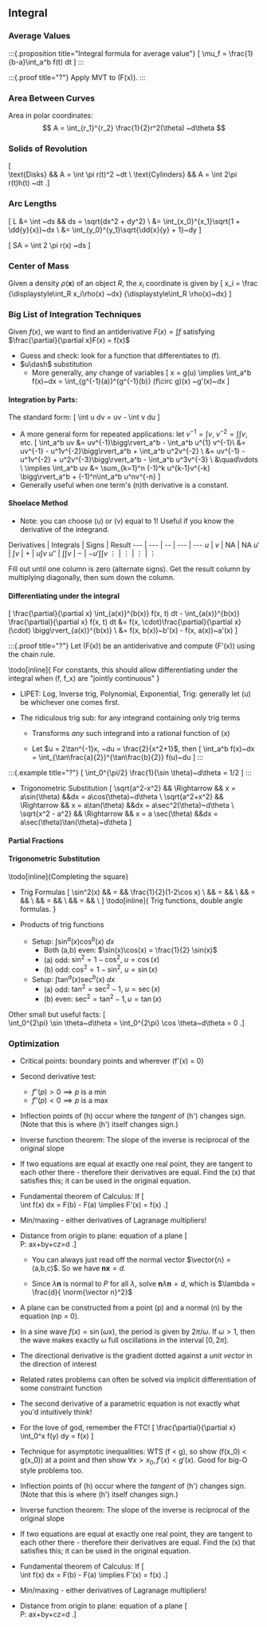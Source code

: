 ## Integral

### Average Values

:::{.proposition title="Integral formula for average value"}
\[
\mu_f = \frac{1}{b-a}\int_a^b f(t) dt
\]
:::

:::{.proof title="?"}
Apply MVT to \(F(x)\).
:::

### Area Between Curves

Area in polar coordinates: 
$$
A = \int_{r_1}^{r_2} \frac{1}{2}r^2(\theta) ~d\theta
$$

### Solids of Revolution

\[  
\text{Disks} && A = \int \pi r(t)^2 ~dt \\
\text{Cylinders} && A = \int 2\pi r(t)h(t) ~dt
.\]

### Arc Lengths

\[
L 
&= \int ~ds  && ds = \sqrt{dx^2 + dy^2} \\
&= \int_{x_0}^{x_1}\sqrt{1 + \dd{y}{x}}~dx \\
&= \int_{y_0}^{y_1}\sqrt{\dd{x}{y} + 1}~dy
\]

\[
SA = \int 2 \pi r(x) ~ds
\]

### Center of Mass

Given a density $\rho(\mathbf x)$ of an object $R$, the $x_i$ coordinate is given by
\[
x_i = 
\frac
{\displaystyle\int_R x_i\rho(x) ~dx}
{\displaystyle\int_R \rho(x)~dx}
\]

### Big List of Integration Techniques

Given $f(x)$, we want to find an antiderivative $F(x) = \int f$ satisfying $\frac{\partial}{\partial x}F(x) = f(x)$

- Guess and check: look for a function that differentiates to \(f\).
- $u\dash$ substitution
  - More generally, any change of variables
  \[
  x = g(u) \implies \int_a^b f(x)~dx = \int_{g^{-1}(a)}^{g^{-1}(b)} (f\circ g)(x) ~g'(x)~dx
  \]

####  Integration by Parts:

The standard form:
\[
\int u dv = uv - \int v du
\]

- A more general form for repeated applications: let $v^{-1} = \int v$, $v^{-2} = \int\int v$, etc.
\[
\int_a^b uv &= uv^{-1}\bigg\rvert_a^b  - \int_a^b u^{1} v^{-1}\\
&= uv^{-1} - u^1v^{-2}\bigg\rvert_a^b + \int_a^b u^2v^{-2} \\
&= uv^{-1} - u^1v^{-2} + u^2v^{-3}\bigg\rvert_a^b - \int_a^b u^3v^{-3} \\
&\quad\vdots \\
\implies \int_a^b uv &= \sum_{k=1}^n (-1)^k u^{k-1}v^{-k} \bigg\rvert_a^b + (-1)^n\int_a^b u^nv^{-n} 
\]
- Generally useful when one term's \(n\)th derivative is a constant.

#### Shoelace Method

- Note: you can choose \(u\) or \(v\) equal to 1! Useful if you know the derivative of the integrand.

Derivatives | Integrals    | Signs    | Result
---         | ---          | --       | ---             | ---
$u$         | $v$          | NA       | NA
$u'$        | $\int v$     | $+$      | $u\int v$
$u''$       | $\int\int v$ | $-$      | $-u'\int\int v$
$\vdots$    | $\vdots$     | $\vdots$ | $\vdots$

Fill out until one column is zero (alternate signs). Get the result column by multiplying diagonally, then sum down the column.


#### Differentiating under the integral
\[
\frac{\partial}{\partial x} \int_{a(x)}^{b(x)} f(x, t) dt - \int_{a(x)}^{b(x)} \frac{\partial}{\partial x} f(x, t) dt 
&= f(x, \cdot)\frac{\partial}{\partial x}(\cdot) \bigg\rvert_{a(x)}^{b(x)} \\
&= f(x, b(x))~b'(x) - f(x, a(x))~a'(x)
\]


:::{.proof title="?"}
Let \(F(x)\) be an antiderivative and compute \(F'(x)\) using the chain rule.

\todo[inline]{
For constants, this should allow differentiating under the integral when \(f, f_x\) are "jointly continuous"
}

- LIPET: Log, Inverse trig, Polynomial, Exponential, Trig: generally let \(u\) be whichever one comes first.

- The ridiculous trig sub: for any integrand containing only trig terms

  - Transforms *any* such integrand into a rational function of \(x\)

  - Let $u = 2\tan^{-1}x, ~du = \frac{2}{x^2+1}$, then
  \[
  \int_a^b f(x)~dx = \int_{\tan\frac{a}{2}}^{\tan\frac{b}{2}} f(u)~du
  \]
:::

:::{.example title="?"}
\[
\int_0^{\pi/2} \frac{1}{\sin \theta}~d\theta = 1/2
\]
:::



- Trigonometric Substitution
\[
\sqrt{a^2-x^2} && \Rightarrow && x = a\sin(\theta) &&dx = a\cos(\theta)~d\theta \\
\sqrt{a^2+x^2} && \Rightarrow && x = a\tan(\theta) &&dx = a\sec^2(\theta)~d\theta \\
\sqrt{x^2 - a^2} && \Rightarrow && x = a \sec(\theta) &&dx = a\sec(\theta)\tan(\theta)~d\theta
\]

#### Partial Fractions

#### Trigonometric Substitution

\todo[inline]{Completing the square}

- Trig Formulas
  \[
  \sin^2(x) && = && \frac{1}{2}(1-2\cos x) \\
  && = && \\
  && = && \\
  && = && \\
  && = && \\
  \]
\todo[inline]{
Trig functions, double angle formulas.
}

- Products of trig functions
  - Setup: $\int \sin^a(x) \cos^b(x) ~dx$
    - Both \(a,b\) even: $\sin(x)\cos(x) = \frac{1}{2} \sin(x)$
    - \(a\) odd: $\sin^2 = 1-\cos^2,~u=\cos(x)$
    - \(b\) odd: $\cos^2 = 1-\sin^2,~u=\sin(x)$
  - Setup: $\int \tan^a(x) \sec^b(x) ~dx$
    - \(a\) odd: $\tan^2 = \sec^2 - 1,~ u = \sec(x)$
    - \(b\) even: $\sec^2 = \tan^2 - 1, u = \tan(x)$




Other small but useful facts:
\[  
\int_0^{2\pi} \sin \theta~d\theta = \int_0^{2\pi} \cos \theta~d\theta = 0
.\]


### Optimization

- Critical points: boundary points and wherever \(f'(x) = 0\)
- Second derivative test:
  - $f''(p) > 0 \implies p$ is a min
  - $f''(p) < 0 \implies p$ is a max


- Inflection points of \(h\) occur where the _tangent_ of \(h'\) changes sign. (Note that this is where \(h'\) itself changes sign.)

- Inverse function theorem: The slope of the inverse is reciprocal of the original slope

- If two equations are equal at exactly one real point, they are tangent to each other there - therefore their derivatives are equal. Find the \(x\) that satisfies this; it can be used in the original equation.


- Fundamental theorem of Calculus: If 
\[  
\int f(x) dx = F(b) - F(a) \implies F'(x) = f(x)
.\]

- Min/maxing - either derivatives of Lagranage multipliers!

- Distance from origin to plane: equation of a plane 
\[  
P: ax+by+cz=d
.\]

  - You can always just read off the normal vector $\vector{n} = (a,b,c)$. 
  So we have $\mathbf{n}\mathbf{x} = d$. 
  
  - Since $\lambda \mathbf{n}$ is normal to $P$ for all $\lambda$, solve $\mathbf{n}\lambda \mathbf{n} = d$, which is $\lambda = \frac{d}{ \norm{\vector n}^2}$

- A plane can be constructed from a point \(p\) and a normal \(n\) by the equation \(np = 0\).

- In a sine wave $f(x) = \sin(\omega x)$, the period is given by $2\pi/\omega$. If $\omega > 1$, then the wave makes exactly $\omega$ full oscillations in the interval $[0, 2\pi]$.

- The directional derivative is the gradient dotted against a _unit vector_ in the direction of interest

- Related rates problems can often be solved via implicit differentiation of some constraint function

- The second derivative of a parametric equation is not exactly what you'd intuitively think!

- For the love of god, remember the FTC! 
\[
\frac{\partial}{\partial x} \int_0^x f(y) dy = f(x)
\]

- Technique for asymptotic inequalities: WTS \(f < g\), so show \(f(x_0) < g(x_0)\) at a point and then show $\forall x > x_0, f'(x) < g'(x)$. Good for big-O style problems too.

- Inflection points of \(h\) occur where the _tangent_ of \(h'\) changes sign. (Note that this is where \(h'\) itself changes sign.)

- Inverse function theorem: The slope of the inverse is reciprocal of the original slope

- If two equations are equal at exactly one real point, they are tangent to each other there - therefore their derivatives are equal. Find the \(x\) that satisfies this; it can be used in the original equation.

- Fundamental theorem of Calculus: If 
\[  
\int f(x) dx = F(b) - F(a) \implies F'(x) = f(x)
.\]
- Min/maxing - either derivatives of Lagranage multipliers!

- Distance from origin to plane: equation of a plane 
\[  
P: ax+by+cz=d
.\]
